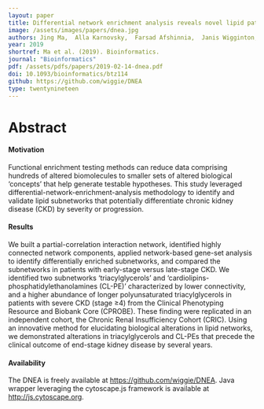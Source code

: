 ```yaml
---
layout: paper
title: Differential network enrichment analysis reveals novel lipid pathways in Chronic Kidney Disease
image: /assets/images/papers/dnea.jpg
authors: Jing Ma,  Alla Karnovsky,  Farsad Afshinnia,  Janis Wigginton,  Daniel J Rader, Loki Natarajan,  Kumar Sharma,  Anna C Porter,  Mahboob Rahman,  Jiang He,  Lee Hamm, Tariq Shafi,  Debbie Gipson,  Crystal Gadegbeku,  Harold Feldman,  George Michailidis, Subramaniam Pennathur 
year: 2019
shortref: Ma et al. (2019). Bioinformatics.
journal: "Bioinformatics"
pdf: /assets/pdfs/papers/2019-02-14-dnea.pdf 
doi: 10.1093/bioinformatics/btz114
github: https://github.com/wiggie/DNEA
type: twentynineteen
---
```


# Abstract


#### Motivation

Functional enrichment testing methods can reduce data comprising hundreds of altered biomolecules to smaller sets of altered biological ‘concepts’ that help generate testable hypotheses. This study leveraged differential-network-enrichment-analysis methodology to identify and validate lipid subnetworks that potentially differentiate chronic kidney disease (CKD) by severity or progression.

#### Results

We built a partial-correlation interaction network, identified highly connected network components, applied network-based gene-set analysis to identify differentially enriched subnetworks, and compared the subnetworks in patients with early-stage versus late-stage CKD. We identified two subnetworks ‘triacylglycerols’ and ‘cardiolipins-phosphatidylethanolamines (CL-PE)’ characterized by lower connectivity, and a higher abundance of longer polyunsaturated triacylglycerols in patients with severe CKD (stage ≥4) from the Clinical Phenotyping Resource and Biobank Core (CPROBE). These finding were replicated in an independent cohort, the Chronic Renal Insufficiency Cohort (CRIC). Using an innovative method for elucidating biological alterations in lipid networks, we demonstrated alterations in triacylglycerols and CL-PEs that precede the clinical outcome of end-stage kidney disease by several years.

#### Availability

The DNEA is freely available at https://github.com/wiggie/DNEA. Java wrapper leveraging the cytoscape.js framework is available at http://js.cytoscape.org.

